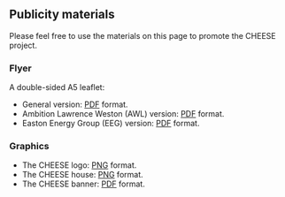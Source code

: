 
## Publicity materials

Please feel free to use the materials on this page to promote the CHEESE
project.

### Flyer

A double-sided A5 leaflet:

- General version: [PDF](/static/files/publicity-materials/CHEESE-flyer.pdf) format.
- Ambition Lawrence Weston (AWL) version: [PDF](/static/files/publicity-materials/CHEESE-flyer-AWL.pdf) format.
- Easton Energy Group (EEG) version: [PDF](/static/files/publicity-materials/CHEESE-flyer-Easton.pdf) format.

### Graphics

- The CHEESE logo: [PNG](/static/files/publicity-materials/CHEESE-logo.png) format.
- The CHEESE house: [PNG](/static/files/publicity-materials/CHEESE-house.png) format.
- The CHEESE banner: [PDF](/static/files/publicity-materials/CHEESE-banner.pdf) format.
